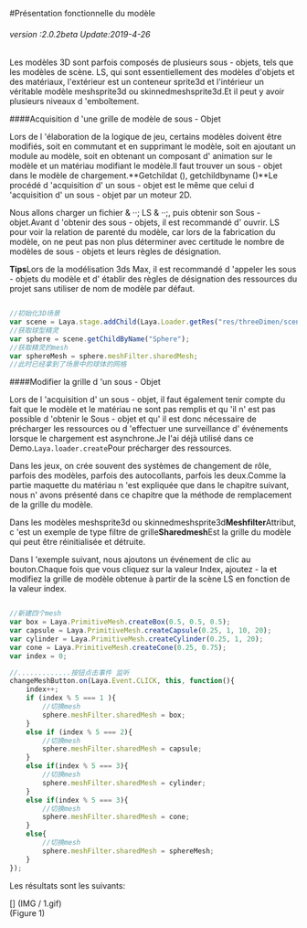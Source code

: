 #Présentation fonctionnelle du modèle

###### *version :2.0.2beta   Update:2019-4-26*

Les modèles 3D sont parfois composés de plusieurs sous - objets, tels que les modèles de scène. LS, qui sont essentiellement des modèles d'objets et des matériaux, l'extérieur est un conteneur sprite3d et l'intérieur un véritable modèle meshsprite3d ou skinnedmeshsprite3d.Et il peut y avoir plusieurs niveaux d 'emboîtement.

####Acquisition d 'une grille de modèle de sous - Objet

Lors de l 'élaboration de la logique de jeu, certains modèles doivent être modifiés, soit en commutant et en supprimant le modèle, soit en ajoutant un module au modèle, soit en obtenant un composant d' animation sur le modèle et un matériau modifiant le modèle.Il faut trouver un sous - objet dans le modèle de chargement.**Getchildat (), getchildbyname ()**Le procédé d 'acquisition d' un sous - objet est le même que celui d 'acquisition d' un sous - objet par un moteur 2D.

Nous allons charger un fichier & ‧‧; LS & ‧‧;, puis obtenir son Sous - objet.Avant d 'obtenir des sous - objets, il est recommandé d' ouvrir. LS pour voir la relation de parenté du modèle, car lors de la fabrication du modèle, on ne peut pas non plus déterminer avec certitude le nombre de modèles de sous - objets et leurs règles de désignation.

**Tips**Lors de la modélisation 3ds Max, il est recommandé d 'appeler les sous - objets du modèle et d' établir des règles de désignation des ressources du projet sans utiliser de nom de modèle par défaut.


```typescript

//初始化3D场景
var scene = Laya.stage.addChild(Laya.Loader.getRes("res/threeDimen/scene/ChangeMaterialDemo/Conventional/scene.ls"));
//获取球型精灵
var sphere = scene.getChildByName("Sphere");
//获取精灵的mesh
var sphereMesh = sphere.meshFilter.sharedMesh;
//此时已经拿到了场景中的球体的网格
```




####Modifier la grille d 'un sous - Objet

Lors de l 'acquisition d' un sous - objet, il faut également tenir compte du fait que le modèle et le matériau ne sont pas remplis et qu 'il n' est pas possible d 'obtenir le Sous - objet et qu' il est donc nécessaire de précharger les ressources ou d 'effectuer une surveillance d' événements lorsque le chargement est asynchrone.Je l'ai déjà utilisé dans ce Demo.`Laya.loader.create`Pour précharger des ressources.

Dans les jeux, on crée souvent des systèmes de changement de rôle, parfois des modèles, parfois des autocollants, parfois les deux.Comme la partie maquette du matériau n 'est expliquée que dans le chapitre suivant, nous n' avons présenté dans ce chapitre que la méthode de remplacement de la grille du modèle.

Dans les modèles meshsprite3d ou skinnedmeshsprite3d**Meshfilter**Attribut, c 'est un exemple de type filtre de grille**Sharedmesh**Est la grille du modèle qui peut être réinitialisée et détruite.

Dans l 'exemple suivant, nous ajoutons un événement de clic au bouton.Chaque fois que vous cliquez sur la valeur Index, ajoutez - la et modifiez la grille de modèle obtenue à partir de la scène LS en fonction de la valeur index.


```typescript

//新建四个mesh
var box = Laya.PrimitiveMesh.createBox(0.5, 0.5, 0.5);
var capsule = Laya.PrimitiveMesh.createCapsule(0.25, 1, 10, 20);
var cylinder = Laya.PrimitiveMesh.createCylinder(0.25, 1, 20);
var cone = Laya.PrimitiveMesh.createCone(0.25, 0.75);
var index = 0;

//.............按钮点击事件 监听
changeMeshButton.on(Laya.Event.CLICK, this, function(){
    index++;
    if (index % 5 === 1 ){
        //切换mesh
        sphere.meshFilter.sharedMesh = box;
    }
    else if (index % 5 === 2){
        //切换mesh
        sphere.meshFilter.sharedMesh = capsule;
    }
    else if(index % 5 === 3){
        //切换mesh
        sphere.meshFilter.sharedMesh = cylinder;
    }
    else if(index % 5 === 3){
        //切换mesh
        sphere.meshFilter.sharedMesh = cone;
    }
    else{
        //切换mesh
        sphere.meshFilter.sharedMesh = sphereMesh;
    }
});
```


Les résultats sont les suivants:

[] (IMG / 1.gif) <br > (Figure 1)